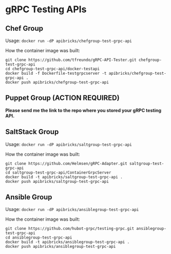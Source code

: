 # gRPC Testing APIs

## Chef Group

Usage: `docker run -dP apibricks/chefgroup-test-grpc-api`

How the container image was built:

    git clone https://github.com/tfreundo/gRPC-API-Tester.git chefgroup-test-grpc-api
    cd chefgroup-test-grpc-api/docker-testapi
    docker build -f Dockerfile-testgrpcserver -t apibricks/chefgroup-test-grpc-api .
    docker push apibricks/chefgroup-test-grpc-api



## Puppet Group (ACTION REQUIRED)

**Please send me the link to the repo where you stored your gRPC testing API.**



## SaltStack Group

Usage: `docker run -dP apibricks/saltgroup-test-grpc-api`

How the container image was built:

    git clone https://github.com/Helmsen/gRPC-Adapter.git saltgroup-test-grpc-api
    cd saltgroup-test-grpc-api/ContainerGrpcServer
    docker build -t apibricks/saltgroup-test-grpc-api .
    docker push apibricks/saltgroup-test-grpc-api



## Ansible Group

Usage: `docker run -dP apibricks/ansiblegroup-test-grpc-api`

How the container image was built:

    git clone https://github.com/hubot-grpc/testing-grpc.git ansiblegroup-test-grpc-api
    cd ansiblegroup-test-grpc-api
    docker build -t apibricks/ansiblegroup-test-grpc-api .
    docker push apibricks/ansiblegroup-test-grpc-api

